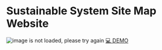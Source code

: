 # Sustainable System Site Map Website
![image is not loaded, please try again](./assets/cat-sustainable-map.gif)
[💻 DEMO](https://junebee66.github.io/SustainableSystem_Spring2021/sustainable_systems/html/index_mantal%20_color_%20of_plants.html)
